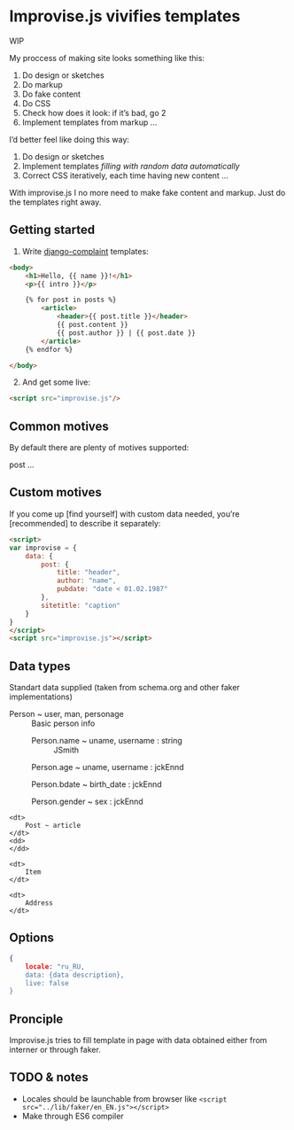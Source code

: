 # Improvise.js vivifies templates

WIP

<!--Caption ideas:

* improvise.js
* get-some-life.js
* magic.js
* magic-data.js
* live.js
* live-data.js
* resurrector.js
* illusory-data.js
* illusionist.js
* illusion.js-->

My proccess of making site looks something like this:

1. Do design or sketches
2. Do markup 
3. Do fake content
4. Do CSS
5. Check how does it look: if it’s bad, go 2
6. Implement templates from markup
…

I’d better feel like doing this way:

1. Do design or sketches
2. Implement templates *filling with random data automatically*
3. Correct CSS iteratively, each time having new content
…

With improvise.js I no more need to make fake content and markup. Just do the templates right away.


## Getting started

1. Write [django-complaint](http://paularmstrong.github.io/swig/docs/#browser) templates:

```html
<body>
	<h1>Hello, {{ name }}!</h1>
	<p>{{ intro }}</p>

	{% for post in posts %}
		<article>
			<header>{{ post.title }}</header>
			{{ post.content }}
			{{ post.author }} | {{ post.date }}
		</article>
	{% endfor %}

</body>
```

2. And get some live:

```html
<script src="improvise.js"/>
```

## Common motives

By default there are plenty of motives supported:

post …


## Custom motives

If you come up [find yourself] with custom data needed, you’re [recommended] to describe it separately:
```html
<script>
var improvise = {
	data: {
		post: {
			title: "header",
			author: "name",
			pubdate: "date < 01.02.1987"
		},
		sitetitle: "caption"
	}
}
</script>
<script src="improvise.js"></script>
```

## Data types

Standart data supplied (taken from schema.org and other faker implementations)

<dl>
	<dt>Person ~ user, man, personage</dt>
	<dd>Basic person info
		<dl>
			<dt>Person.name ~ uname, username : string</dt>
			<dd>
				<output>JSmith</output>
			</dd>
		</dl>
		<dl>
			<dt>Person.age ~ uname, username : jckEnnd</dt>
			<dd></dd>
		</dl>
		<dl>
			<dt>Person.bdate ~ birth_date : jckEnnd</dt>
			<dd></dd>
		</dl>
		<dl>
			<dt>Person.gender ~ sex : jckEnnd</dt>
			<dd></dd>
		</dl>
		<!--<a href="#" class="active">Example (refresh)</a>
		<output>
			personage example json
		</output>-->
	</dd>

	<dt>
		Post ~ article
	</dt>
	<dd>
	</dd>

	<dt>
		Item
	</dt>

	<dt>
		Address
	</dt>
</dl>


## Options

```json
{
	locale: "ru_RU,
	data: {data description},
	live: false
}
```


## Pronciple

Improvise.js tries to fill template in page with data obtained either from interner or through faker.

## TODO & notes

* Locales should be launchable from browser like `<script src="../lib/faker/en_EN.js"></script>`
* Make through ES6 compiler